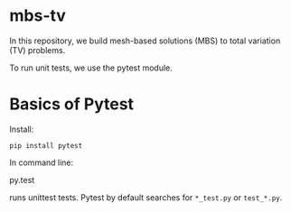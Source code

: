 # mbs-tv
In this repository, we build mesh-based solutions (MBS) to total variation (TV) problems.

To run unit tests, we use the pytest module.

Basics of Pytest
================

Install:

	pip install pytest


In command line:

   py.test

runs unittest tests. Pytest by default searches for `*_test.py` or `test_*.py`. 
